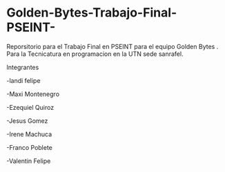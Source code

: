 # Golden-Bytes-Trabajo-Final-PSEINT-
Reporsitorio para el Trabajo Final en PSEINT para el equipo Golden Bytes . Para la Tecnicatura en programacion en la UTN sede sanrafel.

Integrantes

-landi felipe

-Maxi Montenegro

-Ezequiel Quiroz

-Jesus Gomez

-Irene Machuca

-Franco Poblete

-Valentin Felipe

